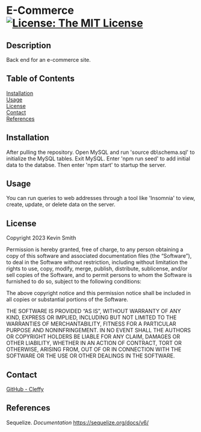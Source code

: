 # E-Commerce [![License: The MIT License](https://img.shields.io/badge/License-MIT-yellow.svg)](https://opensource.org/licenses/MIT)
  ## Description
  Back end for an e-commerce site.  
  ## Table of Contents
  [Installation](#Installation)  
  [Usage](#Usage)  
  [License](#License)  
  [Contact](#Contact)  
  [References](#References)  
  ## <div id="Installation">Installation</div>
  After pulling the repository. Open MySQL and run 'source db\schema.sql' to initialize the MySQL tables. Exit MySQL. Enter 'npm run seed' to add initial data to the databse. Then enter 'npm start' to startup the server.  
  ## <div id="Usage">Usage</div>
  You can run queries to web addresses through a tool like 'Insomnia' to view, create, update, or delete data on the server.  
  ## <div id="License">License</div>
  
Copyright 2023 Kevin Smith

Permission is hereby granted, free of charge, to any person obtaining a copy of this software and associated documentation files (the “Software”), to deal in the Software without restriction, including without limitation the rights to use, copy, modify, merge, publish, distribute, sublicense, and/or sell copies of the Software, and to permit persons to whom the Software is furnished to do so, subject to the following conditions:

The above copyright notice and this permission notice shall be included in all copies or substantial portions of the Software.

THE SOFTWARE IS PROVIDED “AS IS”, WITHOUT WARRANTY OF ANY KIND, EXPRESS OR IMPLIED, INCLUDING BUT NOT LIMITED TO THE WARRANTIES OF MERCHANTABILITY, FITNESS FOR A PARTICULAR PURPOSE AND NONINFRINGEMENT. IN NO EVENT SHALL THE AUTHORS OR COPYRIGHT HOLDERS BE LIABLE FOR ANY CLAIM, DAMAGES OR OTHER LIABILITY, WHETHER IN AN ACTION OF CONTRACT, TORT OR OTHERWISE, ARISING FROM, OUT OF OR IN CONNECTION WITH THE SOFTWARE OR THE USE OR OTHER DEALINGS IN THE SOFTWARE.  
  ## <div id="Contact">Contact</div>
  [GitHub - Cleffy](https://github.com/Cleffy/)  
  ## <div id="References">References</div>
  Sequelize. *Documentation* <https://sequelize.org/docs/v6/><br>